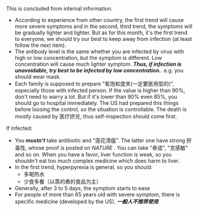 This is concluded from internal information.  

- According to experience from other country, the first trend will cause more severe symptoms and in the second, third trend, the symptoms will be gradually lighter and lighter. But as for this month, it's the first trend to everyone, we should try our best to keep away from infection (at least follow the next item).  
- The antibody level is the same whether you are infected by virus with high or low concentration, but the symptom is different. Low concentration will cause much lighter symptom. ***Thus, if infection is unavoidable, try best to be infected by low concentration.***. e.g. you should wear mask.  
- Each family is supposed to prepare "氧饱和度夹(一定要医用型的)", especially those with infected person. If the value is higher than 90%, don't need to warry a lot. But if it's lower than 90% even 85%, you should go to hospital immediately. The US had prepared this things before loosing the control, so the situation is controllable. The death is mostly caused by 医疗挤兑, thus self-inspection should come first.    


If infected: 
- You ***mustn't*** take antibiotic and "莲花清瘟". The latter one have strong 肝毒性, whose proof is posted on *NATURE* . You can take "泰诺", "克感敏" and so on. When you have a favor, liver function is weak, so you shouldn't eat too much complex medicine which does harm to liver.  
- In the first trend, hyperpyrexia is general, so you should:
    - 多喝热水  
    - 少食多餐（以蒸的煮的食品为主）  
- Generally, after 3 to 5 days, the symptom starts to ease  
- For people of more than 65 years old with severe symptom, there is specific medicine (developed by the US). ***一般人不推荐使用***  